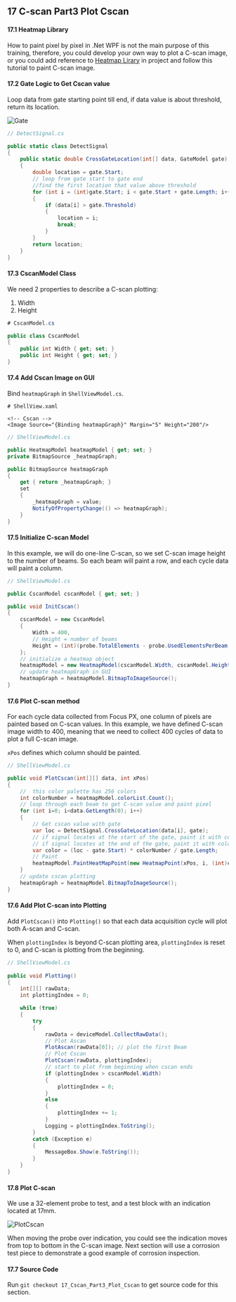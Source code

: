 ## 17 C-scan Part3 Plot Cscan

#### 17.1 Heatmap Library

How to paint pixel by pixel in .Net WPF is not the main purpose of this training, therefore, you could develop your own way to plot a C-scan image, or you could add reference to [Heatmap Lirary](https://github.com/ospqul/FocusPXDemo/tree/master/Heatmap) in project and follow this tutorial to paint C-scan image.

#### 17.2 Gate Logic to Get Cscan value

Loop data from gate starting point till end, if data value is about threshold, return its location.

![Gate](https://github.com/ospqul/FocusPXDemo/blob/master/resources/CscanGate.PNG)

```c#
// DetectSignal.cs

public static class DetectSignal
{
    public static double CrossGateLocation(int[] data, GateModel gate)
    {
        double location = gate.Start;
        // loop from gate start to gate end
        //find the first location that value above threshold
        for (int i = (int)gate.Start; i < gate.Start + gate.Length; i++)
        {
            if (data[i] > gate.Threshold)
            {
                location = i;
                break;
            }
        }
        return location;
    }
}
```

#### 17.3 CscanModel Class

We need 2 properties to describe a C-scan plotting:

1. Width
2. Height

```c#
# CscanModel.cs

public class CscanModel
{
	public int Width { get; set; }
	public int Height { get; set; }
}
```

#### 17.4 Add Cscan Image on GUI

Bind `heatmapGraph` in `ShellViewModel.cs`.

```xaml
# ShellView.xaml

<!-- Cscan -->
<Image Source="{Binding heatmapGraph}" Margin="5" Height="200"/>
```

```c#
// ShellViewModel.cs

public HeatmapModel heatmapModel { get; set; }
private BitmapSource _heatmapGraph;

public BitmapSource heatmapGraph
{
    get { return _heatmapGraph; }
    set
    {
        _heatmapGraph = value;
        NotifyOfPropertyChange(() => heatmapGraph);
    }
}
```

#### 17.5 Initialize C-scan Model

In this example, we will do one-line C-scan, so we set C-scan image height to the number of beams. So each beam will paint a row, and each cycle data will paint a column.

```c#
// ShellViewModel.cs

public CscanModel cscanModel { get; set; }

public void InitCscan()
{
    cscanModel = new CscanModel
    {
        Width = 400,
        // Height = number of beams
        Height = (int)(probe.TotalElements - probe.UsedElementsPerBeam + 1),
    };
    // initialize a heatmap object
    heatmapModel = new HeatmapModel(cscanModel.Width, cscanModel.Height);
	// update heatmapGraph in GUI
    heatmapGraph = heatmapModel.BitmapToImageSource();
}
```

#### 17.6 Plot C-scan method

For each cycle data collected from Focus PX, one column of pixels are painted based on C-scan values. In this example, we have defined C-scan image width to 400, meaning that we need to collect 400 cycles of data to plot a full C-scan image.

`xPos` defines which column should be painted.

```c#
// ShellViewModel.cs

public void PlotCscan(int[][] data, int xPos)
{
    //  this color palette has 256 colors
    int colorNumber = heatmapModel.colorList.Count();
	// loop through each beam to get C-scan value and paint pixel
    for (int i=0; i<data.GetLength(0); i++)
    {
        // Get cscan value with gate
        var loc = DetectSignal.CrossGateLocation(data[i], gate);
        // if signal locates at the start of the gate, paint it with color[0]
        // if signal locates at the end of the gate, paint it with color[255]
        var color = (loc - gate.Start) * colorNumber / gate.Length;
        // Paint
        heatmapModel.PaintHeatMapPoint(new HeatmapPoint(xPos, i, (int)color));
    }
    // update cscan plotting
    heatmapGraph = heatmapModel.BitmapToImageSource();
}
```

#### 17.6 Add Plot C-scan into Plotting

Add `PlotCscan()` into `Plotting()` so that each data acquisition cycle will plot both A-scan and C-scan.

When `plottingIndex` is beyond C-scan plotting area, `plottingIndex` is reset to 0, and C-scan is plotting from the beginning.

```c#
// ShellViewModel.cs
    
public void Plotting()
{
    int[][] rawData;
    int plottingIndex = 0;

    while (true)
    {
        try
        {
            rawData = deviceModel.CollectRawData();
            // Plot Ascan
            PlotAscan(rawData[0]); // plot the first Beam
            // Plot Cscan
            PlotCscan(rawData, plottingIndex);
            // start to plot from beginning when cscan ends
            if (plottingIndex > cscanModel.Width)
            {
                plottingIndex = 0;
            }
            else
            {
                plottingIndex += 1;
            }
            Logging = plottingIndex.ToString();
        }
        catch (Exception e)
        {
            MessageBox.Show(e.ToString());
        }
    }
}
```

#### 17.8 Plot C-scan

We use a 32-element probe to test, and a test block with an indication located at 17mm.

![PlotCscan](https://github.com/ospqul/FocusPXDemo/blob/master/resources/PlotCscan.PNG)

When moving the probe over indication, you could see the indication moves from top to bottom in the C-scan image. Next section will use a corrosion test piece to demonstrate a good example of corrosion inspection.

#### 17.7 Source Code

Run `git checkout 17_Cscan_Part3_Plot_Cscan` to get source code for this section.

